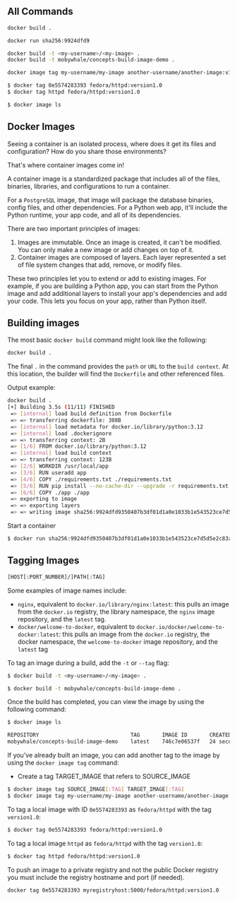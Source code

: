 ## All Commands
```bash
docker build .

docker run sha256:9924dfd9

docker build -t <my-username>/<my-image> .
docker build -t mobywhale/concepts-build-image-demo .

docker image tag my-username/my-image another-username/another-image:v1

$ docker tag 0e5574283393 fedora/httpd:version1.0
$ docker tag httpd fedora/httpd:version1.0

$ docker image ls
```


## Docker Images
Seeing a container is an isolated process, where does it get its files and configuration? How do you share those environments?

That's where container images come in!

A container image is a standardized package that includes all of the files, binaries, libraries, and configurations to run a container.

For a `PostgreSQL` image, that image will package the database binaries, config files, and other dependencies. For a Python web app, it'll include the Python runtime, your app code, and all of its dependencies.

There are two important principles of images:
1. Images are immutable. Once an image is created, it can't be modified. You can only make a new image or add changes on top of it.
2. Container images are composed of layers. Each layer represented a set of file system changes that add, remove, or modify files.

These two principles let you to extend or add to existing images. For example, if you are building a Python app, you can start from the Python image and add additional layers to install your app's dependencies and add your code. This lets you focus on your app, rather than Python itself.


## Building images
The most basic `docker build` command might look like the following:

```bash
docker build .
```
The final `.` in the command provides the `path` or `URL` to the `build context`. At this location, the builder will find the `Dockerfile` and other referenced files.


Output example:
```bash
docker build .
[+] Building 3.5s (11/11) FINISHED                                              docker:desktop-linux
 => [internal] load build definition from Dockerfile                                            0.0s
 => => transferring dockerfile: 308B                                                            0.0s
 => [internal] load metadata for docker.io/library/python:3.12                                  0.0s
 => [internal] load .dockerignore                                                               0.0s
 => => transferring context: 2B                                                                 0.0s
 => [1/6] FROM docker.io/library/python:3.12                                                    0.0s
 => [internal] load build context                                                               0.0s
 => => transferring context: 123B                                                               0.0s
 => [2/6] WORKDIR /usr/local/app                                                                0.0s
 => [3/6] RUN useradd app                                                                       0.1s
 => [4/6] COPY ./requirements.txt ./requirements.txt                                            0.0s
 => [5/6] RUN pip install --no-cache-dir --upgrade -r requirements.txt                          3.2s
 => [6/6] COPY ./app ./app                                                                      0.0s
 => exporting to image                                                                          0.1s
 => => exporting layers                                                                         0.1s
 => => writing image sha256:9924dfd9350407b3df01d1a0e1033b1e543523ce7d5d5e2c83a724480ebe8f00    0.0s
```

Start a container
```bash
$ docker run sha256:9924dfd9350407b3df01d1a0e1033b1e543523ce7d5d5e2c83a724480ebe8f00
```


## Tagging Images

```bash
[HOST[:PORT_NUMBER]/]PATH[:TAG]
```

Some examples of image names include:
- `nginx`, equivalent to `docker.io/library/nginx:latest`: this pulls an image from the `docker.io` registry, the library namespace, the `nginx` image repository, and the `latest` tag.
- `docker/welcome-to-docker`, equivalent to `docker.io/docker/welcome-to-docker:latest`: this pulls an image from the `docker.io` registry, the docker namespace, the `welcome-to-docker` image repository, and the `latest` tag

To tag an image during a build, add the `-t` or `--tag` flag:
```bash
$ docker build -t <my-username>/<my-image> .

$ docker build -t mobywhale/concepts-build-image-demo .


```

Once the build has completed, you can view the image by using the following command:
```bash
$ docker image ls

REPOSITORY                             TAG       IMAGE ID       CREATED          SIZE
mobywhale/concepts-build-image-demo    latest    746c7e06537f   24 seconds ago   354MB
```


If you've already built an image, you can add another tag to the image by using the `docker image tag` command: 
- Create a tag TARGET_IMAGE that refers to SOURCE_IMAGE
```bash
$ docker image tag SOURCE_IMAGE[:TAG] TARGET_IMAGE[:TAG]
$ docker image tag my-username/my-image another-username/another-image:v1
```

To tag a local image with ID `0e5574283393` as `fedora/httpd` with the tag `version1.0`:
```bash
$ docker tag 0e5574283393 fedora/httpd:version1.0
```

To tag a local image `httpd` as `fedora/httpd` with the tag `version1.0`:
```bash
$ docker tag httpd fedora/httpd:version1.0
```



To push an image to a private registry and not the public Docker registry you must include the registry hostname and port (if needed).
```bash
docker tag 0e5574283393 myregistryhost:5000/fedora/httpd:version1.0
```